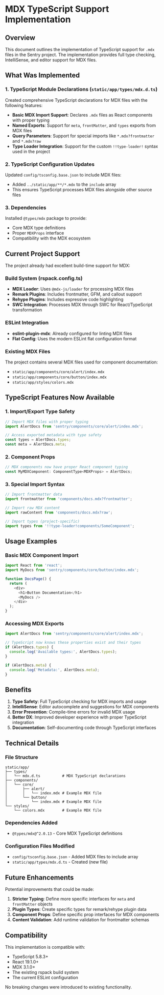 # MDX TypeScript Support Implementation

## Overview

This document outlines the implementation of TypeScript support for `.mdx` files in the Sentry project. The implementation provides full type checking, IntelliSense, and editor support for MDX files.

## What Was Implemented

### 1. TypeScript Module Declarations (`static/app/types/mdx.d.ts`)

Created comprehensive TypeScript declarations for MDX files with the following features:

- **Basic MDX Import Support**: Declares `.mdx` files as React components with proper typing
- **Named Exports**: Support for `meta`, `frontMatter`, and `types` exports from MDX files
- **Query Parameters**: Support for special imports like `*.mdx?frontmatter` and `*.mdx?raw`
- **Type Loader Integration**: Support for the custom `!!type-loader!` syntax used in the project

### 2. TypeScript Configuration Updates

Updated `config/tsconfig.base.json` to include MDX files:
- Added `../static/app/**/*.mdx` to the `include` array
- This ensures TypeScript processes MDX files alongside other source files

### 3. Dependencies

Installed `@types/mdx` package to provide:
- Core MDX type definitions
- Proper `MDXProps` interface
- Compatibility with the MDX ecosystem

## Current Project Support

The project already had excellent build-time support for MDX:

### Build System (rspack.config.ts)
- **MDX Loader**: Uses `@mdx-js/loader` for processing MDX files
- **Remark Plugins**: Includes frontmatter, GFM, and callout support
- **Rehype Plugins**: Includes expressive code highlighting
- **SWC Integration**: Processes MDX through SWC for React/TypeScript transformation

### ESLint Integration
- **eslint-plugin-mdx**: Already configured for linting MDX files
- **Flat Config**: Uses the modern ESLint flat configuration format

### Existing MDX Files
The project contains several MDX files used for component documentation:
- `static/app/components/core/alert/index.mdx`
- `static/app/components/core/button/index.mdx`
- `static/app/styles/colors.mdx`

## TypeScript Features Now Available

### 1. Import/Export Type Safety
```typescript
// Import MDX files with proper typing
import AlertDocs from 'sentry/components/core/alert/index.mdx';

// Access exported metadata with type safety
const types = AlertDocs.types;
const meta = AlertDocs.meta;
```

### 2. Component Props
```typescript
// MDX components now have proper React component typing
const MyMDXComponent: ComponentType<MDXProps> = AlertDocs;
```

### 3. Special Import Syntax
```typescript
// Import frontmatter data
import frontmatter from 'components/docs.mdx?frontmatter';

// Import raw MDX content
import rawContent from 'components/docs.mdx?raw';

// Import types (project-specific)
import types from '!!type-loader!components/SomeComponent';
```

## Usage Examples

### Basic MDX Component Import
```typescript
import React from 'react';
import MyDocs from 'sentry/components/core/button/index.mdx';

function DocsPage() {
  return (
    <div>
      <h1>Button Documentation</h1>
      <MyDocs />
    </div>
  );
}
```

### Accessing MDX Exports
```typescript
import AlertDocs from 'sentry/components/core/alert/index.mdx';

// TypeScript now knows these properties exist and their types
if (AlertDocs.types) {
  console.log('Available types:', AlertDocs.types);
}

if (AlertDocs.meta) {
  console.log('Metadata:', AlertDocs.meta);
}
```

## Benefits

1. **Type Safety**: Full TypeScript checking for MDX imports and usage
2. **IntelliSense**: Editor autocomplete and suggestions for MDX components
3. **Error Prevention**: Compile-time errors for invalid MDX usage
4. **Better DX**: Improved developer experience with proper TypeScript integration
5. **Documentation**: Self-documenting code through TypeScript interfaces

## Technical Details

### File Structure
```
static/app/
├── types/
│   └── mdx.d.ts          # MDX TypeScript declarations
├── components/
│   └── core/
│       ├── alert/
│       │   └── index.mdx # Example MDX file
│       └── button/
│           └── index.mdx # Example MDX file
└── styles/
    └── colors.mdx        # Example MDX file
```

### Dependencies Added
- `@types/mdx@^2.0.13` - Core MDX TypeScript definitions

### Configuration Files Modified
- `config/tsconfig.base.json` - Added MDX files to include array
- `static/app/types/mdx.d.ts` - Created (new file)

## Future Enhancements

Potential improvements that could be made:

1. **Stricter Typing**: Define more specific interfaces for `meta` and `frontMatter` objects
2. **Plugin Types**: Create specific types for remark/rehype plugin data
3. **Component Props**: Define specific prop interfaces for MDX components
4. **Content Validation**: Add runtime validation for frontmatter schemas

## Compatibility

This implementation is compatible with:
- TypeScript 5.8.3+
- React 19.1.0+
- MDX 3.1.0+
- The existing rspack build system
- The current ESLint configuration

No breaking changes were introduced to existing functionality.